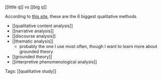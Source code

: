[[little q]] vs [[big q]]

According to [this site](https://gradcoach.com/qualitative-data-analysis-methods/), these are the 6 biggest qualitative methods

 - [[qualitative content analysis]]
 - [[narrative analysis]]
 - [[discourse analysis]]
 - [[thematic analysis]]
   - probably the one I use most often, though I want to learn more about grounded theory
 - [[grounded theory]]
 - [[interpretive phenomenological analysis]]

Tags: [[qualitative study]]
